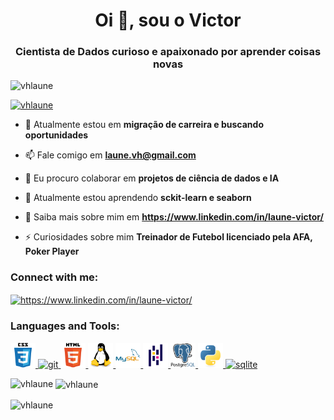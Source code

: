 <h1 align="center">Oi 👋, sou o Victor</h1>
<h3 align="center">Cientista de Dados curioso e apaixonado por aprender coisas novas</h3>

<p align="left"> <img src="https://komarev.com/ghpvc/?username=vhlaune&label=Profile%20views&color=0e75b6&style=flat" alt="vhlaune" /> </p>

<p align="left"> <a href="https://github.com/ryo-ma/github-profile-trophy"><img src="https://github-profile-trophy.vercel.app/?username=vhlaune" alt="vhlaune" /></a> </p>

- 🔭 Atualmente estou em **migração de carreira e buscando oportunidades**

- 📫 Fale comigo em **laune.vh@gmail.com**

- 👯 Eu procuro colaborar em **projetos de ciência de dados e IA**

- 🌱 Atualmente estou aprendendo **sckit-learn e seaborn**

- 📄 Saiba mais sobre mim em **https://www.linkedin.com/in/laune-victor/**

- ⚡ Curiosidades sobre mim **Treinador de Futebol licenciado pela AFA, Poker Player**

<h3 align="left">Connect with me:</h3>
<p align="left">
<a href="https://linkedin.com/in/https://www.linkedin.com/in/laune-victor/" target="blank"><img align="center" src="https://raw.githubusercontent.com/rahuldkjain/github-profile-readme-generator/master/src/images/icons/Social/linked-in-alt.svg" alt="https://www.linkedin.com/in/laune-victor/" height="30" width="40" /></a>
</p>

<h3 align="left">Languages and Tools:</h3>
<p align="left"> <a href="https://www.w3schools.com/css/" target="_blank" rel="noreferrer"> <img src="https://raw.githubusercontent.com/devicons/devicon/master/icons/css3/css3-original-wordmark.svg" alt="css3" width="40" height="40"/> </a> <a href="https://git-scm.com/" target="_blank" rel="noreferrer"> <img src="https://www.vectorlogo.zone/logos/git-scm/git-scm-icon.svg" alt="git" width="40" height="40"/> </a> <a href="https://www.w3.org/html/" target="_blank" rel="noreferrer"> <img src="https://raw.githubusercontent.com/devicons/devicon/master/icons/html5/html5-original-wordmark.svg" alt="html5" width="40" height="40"/> </a> <a href="https://www.linux.org/" target="_blank" rel="noreferrer"> <img src="https://raw.githubusercontent.com/devicons/devicon/master/icons/linux/linux-original.svg" alt="linux" width="40" height="40"/> </a> <a href="https://www.mysql.com/" target="_blank" rel="noreferrer"> <img src="https://raw.githubusercontent.com/devicons/devicon/master/icons/mysql/mysql-original-wordmark.svg" alt="mysql" width="40" height="40"/> </a> <a href="https://pandas.pydata.org/" target="_blank" rel="noreferrer"> <img src="https://raw.githubusercontent.com/devicons/devicon/2ae2a900d2f041da66e950e4d48052658d850630/icons/pandas/pandas-original.svg" alt="pandas" width="40" height="40"/> </a> <a href="https://www.postgresql.org" target="_blank" rel="noreferrer"> <img src="https://raw.githubusercontent.com/devicons/devicon/master/icons/postgresql/postgresql-original-wordmark.svg" alt="postgresql" width="40" height="40"/> </a> <a href="https://www.python.org" target="_blank" rel="noreferrer"> <img src="https://raw.githubusercontent.com/devicons/devicon/master/icons/python/python-original.svg" alt="python" width="40" height="40"/> </a> <a href="https://www.sqlite.org/" target="_blank" rel="noreferrer"> <img src="https://www.vectorlogo.zone/logos/sqlite/sqlite-icon.svg" alt="sqlite" width="40" height="40"/> </a> </p>

<p><img align="left" src="https://github-readme-stats.vercel.app/api/top-langs?username=vhlaune&show_icons=true&locale=en&layout=compact" alt="vhlaune" /></p>

<p>&nbsp;<img align="center" src="https://github-readme-stats.vercel.app/api?username=vhlaune&show_icons=true&locale=en" alt="vhlaune" /></p>

<p><img align="center" src="https://github-readme-streak-stats.herokuapp.com/?user=vhlaune&" alt="vhlaune" /></p>

